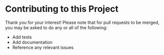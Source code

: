 # Contributing to this Project

Thank you for your interest! Please note that for pull requests to be merged,
you may be asked to do any or all of the following:

*   Add tests
*   Add documentation
*   Reference any relevant issues
